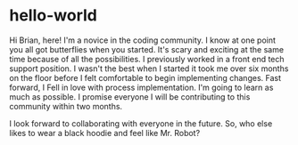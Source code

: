 # hello-world

Hi Brian, here!
I'm a novice in the coding community. I know at one point you all got butterflies when you started. It's scary and exciting at the same time because of all the possibilities. I previously worked in a front end tech support position. I wasn't the best when I started it took me over six months on the floor before I felt comfortable to begin implementing changes. Fast forward, I Fell in love with process implementation.  I'm going to learn as much as possible. I promise everyone I will be contributing to this community within two months.  

I look forward to collaborating with everyone in the future. So, who else likes to wear a black hoodie and feel like Mr. Robot? 




